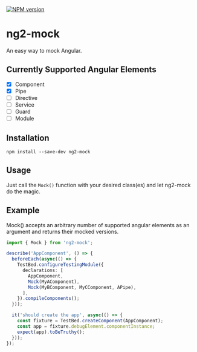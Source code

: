 [![NPM version](https://badge.fury.io/js/ng2-mock.svg)](http://badge.fury.io/js/ng2-mock)

# ng2-mock

An easy way to mock Angular.

## Currently Supported Angular Elements

- [x] Component
- [x] Pipe
- [ ] Directive
- [ ] Service
- [ ] Guard
- [ ] Module

## Installation

```
npm install --save-dev ng2-mock
```

## Usage

Just call the `Mock()` function with your desired class(es) and let ng2-mock do the magic.

## Example

Mock() accepts an arbitrary number of supported angular elements as an argument and returns their mocked versions.

```typescript
import { Mock } from 'ng2-mock';

describe('AppComponent', () => {
  beforeEach(async(() => {
    TestBed.configureTestingModule({
      declarations: [
        AppComponent,
        Mock(MyAComponent),
        Mock(MyBComponent, MyCComponent, APipe),
      ],
    }).compileComponents();
  }));

  it('should create the app', async(() => {
    const fixture = TestBed.createComponent(AppComponent);
    const app = fixture.debugElement.componentInstance;
    expect(app).toBeTruthy();
  }));
});
```
